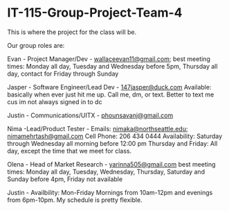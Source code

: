 # IT-115-Group-Project-Team-4

This is where the project for the class will be.

Our group roles are:

Evan - Project Manager/Dev - wallaceevan11@gmail.com; best meeting times: Monday all day, Tuesday and Wednesday before 5pm, Thursday all day, contact for Friday through Sunday

Jasper - Software Engineer/Lead Dev - 147jasper@duck.com
Available: basically when ever just hit me up. Call me, dm, or text. Better to text me cus im not always signed in to dc

Justin - Communications/UITX - phounsavanj@gmail.com

Nima -Lead/Product Tester - Emails: nimaka@northseattle.edu; nimamehrtash@gmail.com
                            Cell Phone: 206 434 0444
                            Availability: Saturday through Wednesday all morning before 12:00 pm
                                          Thursday and Friday: All day, except the time that we meet for class.  

Olena - Head of Market Research - yarinna505@gmail.com  best meeting times:  Monday all day, Tuesday, Wednesday, Thursday, Saturday and Sunday before 4pm, Friday not available


Justin - Availbility: Mon-Friday Mornings from 10am-12pm and evenings from 6pm-10pm. My schedule is pretty flexible. 
                                


